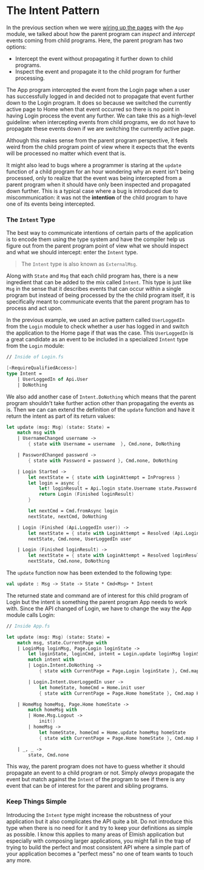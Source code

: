 # The Intent Pattern

In the previous section when we were [wiring up the pages](understanding-data-communication#wiring-up-the-pages) with the `App` module, we talked about how the parent program can *inspect* and *intercept* events coming from child programs. Here, the parent program has two options:
- Intercept the event without propagating it further down to child programs.
- Inspect the event and propagate it to the child program for further processing.

The App program intercepted the event from the Login page when a user has successfully logged in and decided not to propagate that event further down to the Login program. It does so because we switched the currently active page to Home when that event occurred so there is no point in having Login process the event any further. We can take this as a high-level guideline: when intercepting events from child programs, we do not have to propagate these events down if we are switching the currently active page.

Although this makes sense from the parent program perspective, it feels weird from the child program point of view where it expects that the events will be processed no matter which event that is.

It might also lead to bugs where a programmer is staring at the `update` function of a child program for an hour wondering why an event isn't being processed, only to realize that the event was being intercepted from a parent program when it should have only been inspected and propagated down further. This is a typical case where a bug is introduced due to miscommunication: it was not the **intention** of the child program to have one of its events being intercepted.

### The `Intent` Type

The best way to communicate intentions of certain parts of the application is to encode them using the type system and have the compiler help us figure out from the parent program point of view what we should inspect and what we should intercept: enter the `Intent` type.

> The `Intent` type is also known as `ExternalMsg`.

Along with `State` and `Msg` that each child program has, there is a new ingredient that can be added to the mix called `Intent`. This type is just like `Msg` in the sense that it describes events that can occur within a single program but instead of being processed by the the child program itself, it is specifically meant to communicate events that the parent program has to process and act upon.

In the previous example, we used an active pattern called `UserLoggedIn` from the `Login` module to check whether a user has logged in and switch the application to the Home page if that was the case. This `UserLoggedIn` is a great candidate as an event to be included in a specialized `Intent` type from the `Login` module:
```fsharp
// Inside of Login.fs

[<RequireQualifiedAccess>]
type Intent =
    | UserLoggedIn of Api.User
    | DoNothing
```
We also add another case of `Intent.DoNothing` which means that the parent program shouldn't take further action other than propagating the events as is. Then we can can extend the definition of the `update` function and have it return the intent as part of its return values:
```fsharp {highlight: [19, 20, 21]}
let update (msg: Msg) (state: State) =
    match msg with
    | UsernameChanged username ->
        { state with Username = username  }, Cmd.none, DoNothing

    | PasswordChanged password ->
        { state with Password = password }, Cmd.none, DoNothing

    | Login Started ->
        let nextState = { state with LoginAttempt = InProgress }
        let login = async {
            let! loginResult = Api.login state.Username state.Password
            return Login (Finished loginResult)
        }

        let nextCmd = Cmd.fromAsync login
        nextState, nextCmd, DoNothing

    | Login (Finished (Api.LoggedIn user)) ->
        let nextState = { state with LoginAttempt = Resolved (Api.LoginResult.LoggedIn user) }
        nextState, Cmd.none, UserLoggedIn user

    | Login (Finished loginResult) ->
        let nextState = { state with LoginAttempt = Resolved loginResult }
        nextState, Cmd.none, DoNothing
```
The `update` function now has been extended to the following type:
```fsharp
val update : Msg -> State -> State * Cmd<Msg> * Intent
```
The returned state and command are of interest for this child program of Login but the intent is something the parent program App needs to work with. Since the API changed of Login, we have to change the way the App module calls Login:
```fsharp {highlight: ['6-13']}
// Inside App.fs

let update (msg: Msg) (state: State) =
    match msg, state.CurrentPage with
    | LoginMsg loginMsg, Page.Login loginState ->
        let loginState, loginCmd, intent = Login.update loginMsg loginState
        match intent with
        | Login.Intent.DoNothing ->
            { state with CurrentPage = Page.Login loginState }, Cmd.map LoginMsg loginCmd

        | Login.Intent.UserLoggedIn user ->
            let homeState, homeCmd = Home.init user
            { state with CurrentPage = Page.Home homeState }, Cmd.map HomeMsg homeCmd

    | HomeMsg homeMsg, Page.Home homeState ->
        match homeMsg with
        | Home.Msg.Logout ->
            init()
        | homeMsg ->
            let homeState, homeCmd = Home.update homeMsg homeState
            { state with CurrentPage = Page.Home homeState }, Cmd.map HomeMsg homeCmd

    | _, _ ->
        state, Cmd.none
```
This way, the parent program does not have to guess whether it should propagate an event to a child program or not. Simply *always* propagate the event but match against the `Intent` of the program to see if there is any event that can be of interest for the parent and sibling programs.

### Keep Things Simple

Introducing the `Intent` type might increase the robustness of your application but it also complicates the API quite a bit. Do not introduce this type when there is no need for it and try to keep your definitions as simple as possible. I know this applies to many areas of Elmish application but especially with composing larger applications, you might fall in the trap of trying to build the perfect and most consistent API where a simple part of your application becomes a "perfect mess" no one of team wants to touch any more.
